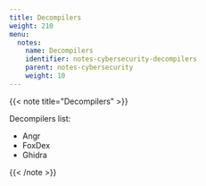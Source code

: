 ```yaml
---
title: Decompilers
weight: 210
menu:
  notes:
    name: Decompilers
    identifier: notes-cybersecurity-decompilers
    parent: notes-cybersecurity
    weight: 10
---
```



<!-- Decompilers -->
{{< note title="Decompilers" >}}

Decompilers list:
- Angr
- FoxDex
- Ghidra

{{< /note >}}
